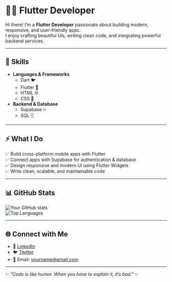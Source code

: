 # 👨‍💻 Flutter Developer

Hi there! I'm a **Flutter Developer** passionate about building modern, responsive, and user-friendly apps.  
I enjoy crafting beautiful UIs, writing clean code, and integrating powerful backend services.

---

## 🚀 Skills

- **Languages & Frameworks**
  - Dart 🐦
  - Flutter 💙
  - HTML 🌐
  - CSS 🎨
- **Backend & Database**
  - Supabase 🔥
  - SQL 🗄️

---

## ⚡ What I Do

✅ Build cross-platform mobile apps with Flutter  
✅ Connect apps with Supabase for authentication & database  
✅ Design responsive and modern UI using Flutter Widgets  
✅ Write clean, scalable, and maintainable code  

---

## 📊 GitHub Stats

![Your GitHub stats](https://github-readme-stats.vercel.app/api?username=YourGitHubUsername&show_icons=true&theme=radical)  
![Top Languages](https://github-readme-stats.vercel.app/api/top-langs/?username=YourGitHubUsername&layout=compact&theme=radical)

---

## 🌐 Connect with Me

- 💼 [LinkedIn](https://www.linkedin.com)  
- 🐦 [Twitter](https://twitter.com)  
- 📧 Email: yourname@email.com  

---

✨ *"Code is like humor. When you have to explain it, it’s bad."* ✨
